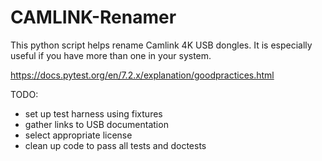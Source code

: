 CAMLINK-Renamer
======
This python script helps rename Camlink 4K USB dongles. It is especially useful if you have more than one in your system.

https://docs.pytest.org/en/7.2.x/explanation/goodpractices.html

TODO:
- set up test harness using fixtures
- gather links to USB documentation
- select appropriate license
- clean up code to pass all tests and doctests
